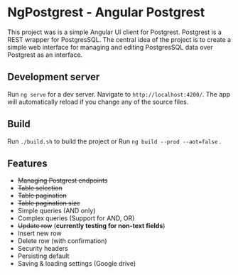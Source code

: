 # NgPostgrest - Angular Postgrest

This project was is a simple Angular UI client for Postgrest. Postgrest is a REST wrapper for PostgresSQL. The central idea of the project is to create a simple web interface for managing and editing PostgresSQL data over Postgrest as an interface.

## Development server

Run `ng serve` for a dev server. Navigate to `http://localhost:4200/`. The app will automatically reload if you change any of the source files.

## Build

Run `./build.sh` to build the project or
Run `ng build --prod --aot=false` .

## Features

  - ~~Managing Postgrest endpoints~~
  - ~~Table selection~~
  - ~~Table pagination~~
  - ~~Table pagination size~~
  - Simple queries (AND only)
  - Complex queries (Support for AND, OR)
  - ~~Update row~~ (**currently testing for non-text fields**)
  - Insert new row
  - Delete row (with confirmation)
  - Security headers
  - Persisting default
  - Saving & loading settings (Google drive)




